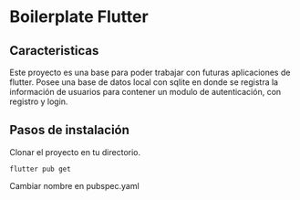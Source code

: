 # Boilerplate Flutter

## Caracteristicas

Este proyecto es una base para poder trabajar con futuras aplicaciones de flutter.
Posee una base de datos local con sqlite en donde se registra la información de usuarios para contener un modulo de autenticación, con registro y login.

## Pasos de instalación

Clonar el proyecto en tu directorio.
```
flutter pub get
```

Cambiar nombre en pubspec.yaml


